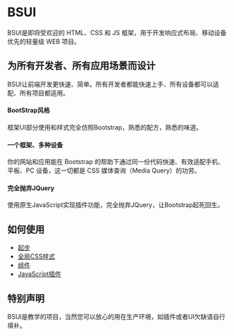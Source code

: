 # BSUI
BSUI是即将受欢迎的 HTML、CSS 和 JS 框架，用于开发响应式布局、移动设备优先的轻量级 WEB 项目。

## 为所有开发者、所有应用场景而设计
BSUI让前端开发更快速、简单。所有开发者都能快速上手、所有设备都可以适配、所有项目都适用。

#### BootStrap风格
框架UI部分使用和样式完全仿照Bootstrap，熟悉的配方，熟悉的味道。

#### 一个框架、多种设备

你的网站和应用能在 Bootstrap 的帮助下通过同一份代码快速、有效适配手机、平板、PC 设备，这一切都是 CSS 媒体查询（Media Query）的功劳。

#### 完全抛弃JQuery
使用原生JavaScript实现插件功能，完全抛弃JQuery，让Bootstrap起死回生。

## 如何使用
- [起步]()
- [全局CSS样式]()
- [组件]()
- [JavaScript插件]()

## 特别声明
BSUI是教学的项目，当然您可以放心的用在生产环境，如插件或者UI欠缺请自行填补。





